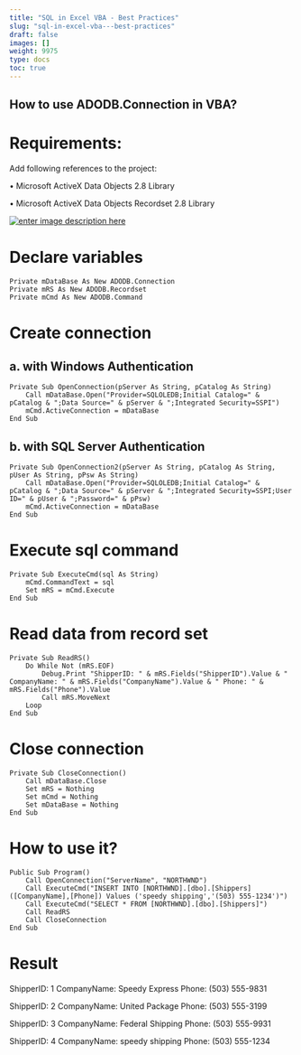 ```yaml
---
title: "SQL in Excel VBA - Best Practices"
slug: "sql-in-excel-vba---best-practices"
draft: false
images: []
weight: 9975
type: docs
toc: true
---
```


## How to use ADODB.Connection in VBA?
Requirements:
=============

Add following references to the project:

•    Microsoft ActiveX Data Objects 2.8 Library

•    Microsoft ActiveX Data Objects Recordset 2.8 Library

[![enter image description here][1]][1]


  [1]: https://i.stack.imgur.com/3BDBt.png


Declare variables
=================

    Private mDataBase As New ADODB.Connection
    Private mRS As New ADODB.Recordset
    Private mCmd As New ADODB.Command

Create connection
=================

a. with Windows Authentication
------------------------------

    Private Sub OpenConnection(pServer As String, pCatalog As String)
        Call mDataBase.Open("Provider=SQLOLEDB;Initial Catalog=" & pCatalog & ";Data Source=" & pServer & ";Integrated Security=SSPI")
        mCmd.ActiveConnection = mDataBase
    End Sub

b. with SQL Server Authentication
---------------------------------

    Private Sub OpenConnection2(pServer As String, pCatalog As String, pUser As String, pPsw As String)
        Call mDataBase.Open("Provider=SQLOLEDB;Initial Catalog=" & pCatalog & ";Data Source=" & pServer & ";Integrated Security=SSPI;User ID=" & pUser & ";Password=" & pPsw)
        mCmd.ActiveConnection = mDataBase
    End Sub

Execute sql command
===================

    Private Sub ExecuteCmd(sql As String)
        mCmd.CommandText = sql
        Set mRS = mCmd.Execute
    End Sub

Read data from record set
=========================

    Private Sub ReadRS()
        Do While Not (mRS.EOF)
            Debug.Print "ShipperID: " & mRS.Fields("ShipperID").Value & " CompanyName: " & mRS.Fields("CompanyName").Value & " Phone: " & mRS.Fields("Phone").Value
            Call mRS.MoveNext
        Loop
    End Sub

Close connection
================

    Private Sub CloseConnection()
        Call mDataBase.Close
        Set mRS = Nothing
        Set mCmd = Nothing
        Set mDataBase = Nothing
    End Sub

How to use it?
==============

    Public Sub Program()
        Call OpenConnection("ServerName", "NORTHWND")
        Call ExecuteCmd("INSERT INTO [NORTHWND].[dbo].[Shippers]([CompanyName],[Phone]) Values ('speedy shipping','(503) 555-1234')")
        Call ExecuteCmd("SELECT * FROM [NORTHWND].[dbo].[Shippers]")
        Call ReadRS
        Call CloseConnection
    End Sub

Result
======

ShipperID: 1 CompanyName: Speedy Express Phone: (503) 555-9831

ShipperID: 2 CompanyName: United Package Phone: (503) 555-3199

ShipperID: 3 CompanyName: Federal Shipping Phone: (503) 555-9931

ShipperID: 4 CompanyName: speedy shipping Phone: (503) 555-1234



